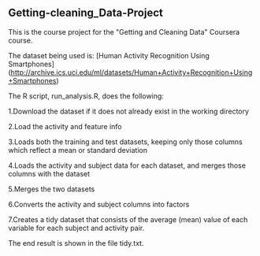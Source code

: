 ## Getting-cleaning_Data-Project
This is the course project for the "Getting and Cleaning Data" Coursera course. 

The dataset being used is: [Human Activity Recognition Using Smartphones]
(http://archive.ics.uci.edu/ml/datasets/Human+Activity+Recognition+Using+Smartphones)

The R script, run_analysis.R, does the following:

1.Download the dataset if it does not already exist in the working directory

2.Load the activity and feature info

3.Loads both the training and test datasets, keeping only those columns which reflect a mean or standard deviation

4.Loads the activity and subject data for each dataset, and merges those columns with the dataset

5.Merges the two datasets

6.Converts the activity and subject columns into factors

7.Creates a tidy dataset that consists of the average (mean) value of each variable for each subject and activity pair.

The end result is shown in the file tidy.txt.

